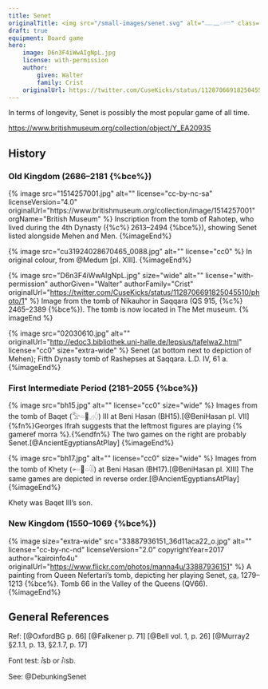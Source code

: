 ```yaml
---
title: Senet
originalTitle: <img src="/small-images/senet.svg" alt="𓊃𓈖𓏏𓏠" class="inline-img" />
draft: true
equipment: Board game
hero:
    image: D6n3F4iWwAIgNpL.jpg
    license: with-permission
    author:
        given: Walter
        family: Crist
    originalUrl: https://twitter.com/CuseKicks/status/1128706691825045510/photo/1
---
```


In terms of longevity, Senet is possibly the most popular game of all time.

https://www.britishmuseum.org/collection/object/Y_EA20935

## History

### Old Kingdom (2686–2181 {%bce%})

<div class="multi">
{% image src="1514257001.jpg" alt="" license="cc-by-nc-sa" licenseVersion="4.0" originalUrl="https://www.britishmuseum.org/collection/image/1514257001" orgName="British Museum" %}
Inscription from the tomb of Rahotep, who lived during the 4th Dynasty ({%c%} 2613–2494 {%bce%}), showing Senet listed alongside Mehen and Men.
{%imageEnd%}

{% image src="cu31924028670465_0088.jpg" alt="" license="cc0" %}
In original colour, from @Medum [pl. XIII].
{%imageEnd%}

</div>

{% image src="D6n3F4iWwAIgNpL.jpg" size="wide" alt="" license="with-permission" authorGiven="Walter" authorFamily="Crist" originalUrl="https://twitter.com/CuseKicks/status/1128706691825045510/photo/1" %}
Image from the tomb of Nikauhor in Saqqara (QS 915, {%c%} 2465–2389 {%bce%}). The tomb is now located in The Met museum.
{% imageEnd %}

{% image src="02030610.jpg" alt="" originalUrl="http://edoc3.bibliothek.uni-halle.de/lepsius/tafelwa2.html"
 license="cc0" size="extra-wide" %}
Senet (at bottom next to depiction of Mehen); Fifth Dynasty tomb of Rashepses at Saqqara.  L.D. IV, 61 a.
{%imageEnd%}

### First Intermediate Period (2181–2055 {%bce%})

{% image src="bh15.jpg" alt="" license="cc0" size="wide" %}
Images from the tomb of Baqet (<span lang="egy">𓅡𓏏𓐰𓈎𓆭</span>) <span class="rnum">III</span> at Beni Hasan (BH15).[@BeniHasan pl. VII]{%fn%}Georges Ifrah suggests that the leftmost figures are playing {% gameref morra %}.{%endfn%} The two games on the right are probably Senet.[@AncientEgyptiansAtPlay]
{%imageEnd%}

{% image src="bh17.jpg" alt="" license="cc0" size="wide" %}
Images from the tomb of Khety (<span lang="egy">𓄡𓐰𓏏𓇌</span>) at Beni Hasan (BH17).[@BeniHasan pl. XIII] The same games are depicted in reverse order.[@AncientEgyptiansAtPlay]
{%imageEnd%}

Khety was Baqet <span class="rnum">III</span>’s son.

### New Kingdom (1550–1069 {%bce%})

{% image size="extra-wide" src="33887936151_36d11aca22_o.jpg" alt="" license="cc-by-nc-nd" licenseVersion="2.0" copyrightYear=2017 author="kairoinfo4u" originalUrl="https://www.flickr.com/photos/manna4u/33887936151" %}
A painting from Queen Nefertari’s tomb, depicting her playing Senet, <abbr title="circa">ca.</abbr> 1279–1213 {%bce%}. Tomb 66 in the Valley of the Queens (QV66).
{%imageEnd%}

## General References

Ref: [@OxfordBG p. 66] [@Falkener p. 71] [@Bell vol. 1, p. 26] [@Murray2 §2.1.1, p. 13, §2.1.7, p. 17]

Font test: <span lang="egy-Latn">ꞽsb</span> or <span lang="egy-Latn">ꞽꜣsb</span>.

See: @DebunkingSenet
